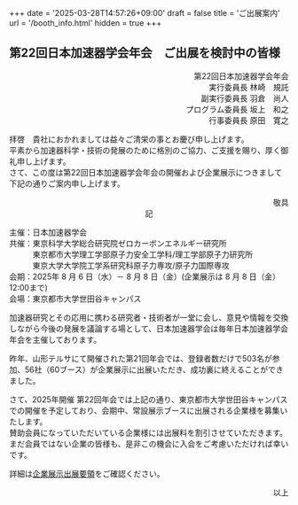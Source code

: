 +++
date = '2025-03-28T14:57:26+09:00'
draft = false
title = 'ご出展案内'
url = '/booth_info.html'
hidden = true
+++

## 第22回日本加速器学会年会　ご出展を検討中の皆様

<div style="text-align: right;">
第22回日本加速器学会年会<br>  
実行委員長 <span class="name">林崎　規託</span><br>
副実行委員長 <span class="name">羽倉　尚人</span><br>
プログラム委員長 <span class="name">坂上　和之</span><br>
行事委員長 <span class="name">原田　寛之</span><br>
</div>

拝啓　貴社におかれましては益々ご清栄の事とお慶び申し上げます。  
平素から加速器科学・技術の発展のために格別のご協力、ご支援を賜り、厚く御礼申し上げます。  
さて、この度は第22回日本加速器学会年会の開催および企業展示につきまして下記の通りご案内申し上げます。  

<div style="text-align: right;">敬具</div>

<div style="text-align: center;">記</div>

主催：日本加速器学会  
共催：東京科学大学総合研究院ゼロカーボンエネルギー研究所  
<span style="margin-left: 3em">東京都市大学理工学部原子力安全工学科/理工学部原子力研究所</span>  
<span style="margin-left: 3em">東京大学大学院工学系研究科原子力専攻/原子力国際専攻</span>  
会期：2025年 8 月 6 日（水）－ 8 月 8 日（金）(企業展示は 8 月 8 日（金）12:00まで)  
会場：東京都市大学世田谷キャンパス  

加速器研究とその応用に携わる研究者・技術者が一堂に会し、意見や情報を交換しながら今後の発展を議論する場として、日本加速器学会は毎年日本加速器学会年会を主催しております。

昨年、山形テルサにて開催された第21回年会では、登録者数だけで503名が参加、56社（60ブース）が企業展示に出展いただき、成功裏に終えることができました。

さて、2025年開催 第22回年会では上記の通り、東京都市大学世田谷キャンパスでの開催を予定しており、会期中、常設展示ブースに出展される企業様を募集いたします。  
賛助会員になっていただいている企業様には出展料を割引させていただきます。  
まだ会員ではない企業の皆様も、是非この機会に入会をご考慮いただければ幸いです。

詳細は[企業展示出展要領](./company.html)をご確認ください。

<div style="text-align: right;">以上</div>